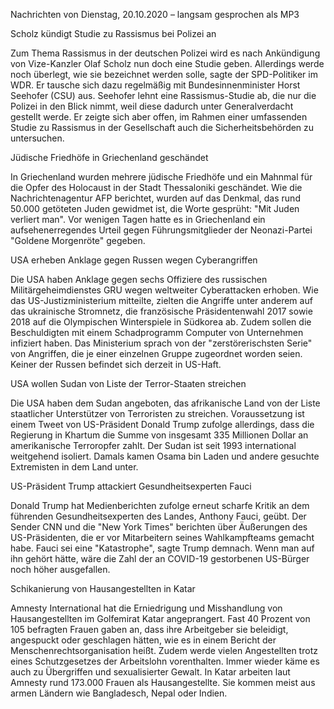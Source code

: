 Nachrichten von Dienstag, 20.10.2020 – langsam gesprochen als MP3

Scholz kündigt Studie zu Rassismus bei Polizei an

Zum Thema Rassismus in der deutschen Polizei wird es nach Ankündigung von Vize-Kanzler Olaf Scholz nun doch eine Studie geben. Allerdings werde noch überlegt, wie sie bezeichnet werden solle, sagte der SPD-Politiker im WDR. Er tausche sich dazu regelmäßig mit Bundesinnenminister Horst Seehofer (CSU) aus. Seehofer lehnt eine Rassismus-Studie ab, die nur die Polizei in den Blick nimmt, weil diese dadurch unter Generalverdacht gestellt werde. Er zeigte sich aber offen, im Rahmen einer umfassenden Studie zu Rassismus in der Gesellschaft auch die Sicherheitsbehörden zu untersuchen.

Jüdische Friedhöfe in Griechenland geschändet

In Griechenland wurden mehrere jüdische Friedhöfe und ein Mahnmal für die Opfer des Holocaust in der Stadt Thessaloniki geschändet. Wie die Nachrichtenagentur AFP berichtet, wurden auf das Denkmal, das rund 50.000 getöteten Juden gewidmet ist, die Worte gesprüht: "Mit Juden verliert man". Vor wenigen Tagen hatte es in Griechenland ein aufsehenerregendes Urteil gegen Führungsmitglieder der Neonazi-Partei "Goldene Morgenröte" gegeben.

USA erheben Anklage gegen Russen wegen Cyberangriffen

Die USA haben Anklage gegen sechs Offiziere des russischen Militärgeheimdienstes GRU wegen weltweiter Cyberattacken erhoben. Wie das US-Justizministerium mitteilte, zielten die Angriffe unter anderem auf das ukrainische Stromnetz, die französische Präsidentenwahl 2017 sowie 2018 auf die Olympischen Winterspiele in Südkorea ab. Zudem sollen die Beschuldigten mit einem Schadprogramm Computer von Unternehmen infiziert haben. Das Ministerium sprach von der "zerstörerischsten Serie" von Angriffen, die je einer einzelnen Gruppe zugeordnet worden seien. Keiner der Russen befindet sich derzeit in US-Haft. 

USA wollen Sudan von Liste der Terror-Staaten streichen

Die USA haben dem Sudan angeboten, das afrikanische Land von der Liste staatlicher Unterstützer von Terroristen zu streichen. Voraussetzung ist einem Tweet von US-Präsident Donald Trump zufolge allerdings, dass die Regierung in Khartum die Summe von insgesamt 335 Millionen Dollar an amerikanische Terroropfer zahlt. Der Sudan ist seit 1993 international weitgehend isoliert. Damals kamen Osama bin Laden und andere gesuchte Extremisten in dem Land unter.

US-Präsident Trump attackiert Gesundheitsexperten Fauci

Donald Trump hat Medienberichten zufolge erneut scharfe Kritik an dem führenden Gesundheitsexperten des Landes, Anthony Fauci, geübt. Der Sender CNN und die "New York Times" berichten über Äußerungen des US-Präsidenten, die er vor Mitarbeitern seines Wahlkampfteams gemacht habe. Fauci sei eine "Katastrophe", sagte Trump demnach. Wenn man auf ihn gehört hätte, wäre die Zahl der an COVID-19 gestorbenen US-Bürger noch höher ausgefallen.

Schikanierung von Hausangestellten in Katar

Amnesty International hat die Erniedrigung und Misshandlung von Hausangestellten im Golfemirat Katar angeprangert. Fast 40 Prozent von 105 befragten Frauen gaben an, dass ihre Arbeitgeber sie beleidigt, angespuckt oder geschlagen hätten, wie es in einem Bericht der Menschenrechtsorganisation heißt. Zudem werde vielen Angestellten trotz eines Schutzgesetzes der Arbeitslohn vorenthalten. Immer wieder käme es auch zu Übergriffen und sexualisierter Gewalt. In Katar arbeiten laut Amnesty rund 173.000 Frauen als Hausangestellte. Sie kommen meist aus armen Ländern wie Bangladesch, Nepal oder Indien. 